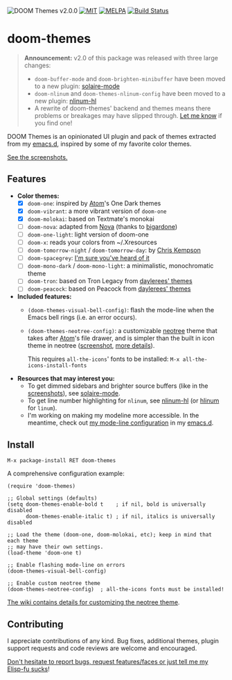 ![DOOM Themes v2.0.0](https://img.shields.io/badge/DOOM-v2.0.0-blue.svg)
[![MIT](https://img.shields.io/badge/license-MIT-green.svg)](./LICENSE)
[![MELPA](http://melpa.org/packages/doom-themes-badge.svg)](http://melpa.org/#/doom-themes)
[![Build Status](https://travis-ci.org/hlissner/emacs-doom-themes.svg?branch=master)](https://travis-ci.org/hlissner/emacs-doom-themes)

# doom-themes

> **Announcement:** v2.0 of this package was released with three large changes:
>
>   + `doom-buffer-mode` and `doom-brighten-minibuffer` have been moved to a new
>     plugin: [solaire-mode]
>   + `doom-nlinum` and `doom-themes-nlinum-config` have been moved to a new
>     plugin: [nlinum-hl]
>   + A rewrite of doom-themes' backend and themes means there problems or
>     breakages may have slipped through. [Let me know][issues] if you find one!

DOOM Themes is an opinionated UI plugin and pack of themes extracted from my
[emacs.d], inspired by some of my favorite color themes.

[See the screenshots.][screenshots]

## Features

- **Color themes:**
  - [X] `doom-one`: inspired by [Atom]'s One Dark themes
  - [X] `doom-vibrant`: a more vibrant version of `doom-one`
  - [X] `doom-molokai`: based on Textmate's monokai
  - [ ] `doom-nova`: adapted from [Nova] (thanks to [bigardone])
  - [ ] `doom-one-light`: light version of doom-one
  - [ ] `doom-x`: reads your colors from ~/.Xresources
  - [ ] `doom-tomorrow-night` / `doom-tomorrow-day`: by [Chris Kempson][tomorrow]
  - [ ] `doom-spacegrey`: [I'm sure you've heard of it][spacegrey]
  - [ ] `doom-mono-dark` / `doom-mono-light`: a minimalistic, monochromatic theme
  - [ ] `doom-tron`: based on Tron Legacy from [daylerees' themes][daylerees]
  - [ ] `doom-peacock`: based on Peacock from [daylerees' themes][daylerees]
- **Included features:**
  - `(doom-themes-visual-bell-config)`: flash the mode-line when the Emacs bell
    rings (i.e. an error occurs).
  - `(doom-themes-neotree-config)`: a customizable [neotree] theme that takes
    after [Atom]'s file drawer, and is simpler than the built in icon theme in
    neotree ([screenshot](/../screenshots/doom-one.png), [more details][wiki]).

    This requires `all-the-icons`' fonts to be installed: `M-x
    all-the-icons-install-fonts`
- **Resources that may interest you:**
  - To get dimmed sidebars and brighter source buffers (like in the
    [screenshots]), see [solaire-mode].
  - To get line number highlighting for `nlinum`, see [nlinum-hl] (or [hlinum] for
    `linum`).
  - I'm working on making my modeline more accessible. In the meantime, check
    out [my mode-line configuration][mode-line] in my [emacs.d].

## Install

`M-x package-install RET doom-themes`

A comprehensive configuration example:

```emacs-lisp
(require 'doom-themes)

;; Global settings (defaults)
(setq doom-themes-enable-bold t    ; if nil, bold is universally disabled
      doom-themes-enable-italic t) ; if nil, italics is universally disabled

;; Load the theme (doom-one, doom-molokai, etc); keep in mind that each theme
;; may have their own settings.
(load-theme 'doom-one t)

;; Enable flashing mode-line on errors
(doom-themes-visual-bell-config)

;; Enable custom neotree theme
(doom-themes-neotree-config)  ; all-the-icons fonts must be installed!
```

[The wiki contains details for customizing the neotree theme][wiki].

## Contributing

I appreciate contributions of any kind. Bug fixes, additional themes, plugin
support requests and code reviews are welcome and encouraged.

[Don't hesitate to report bugs, request features/faces or just tell me my Elisp-fu sucks][issues]!


[Atom]: http://atom.io
[all-the-icons]: https://github.com/domtronn/all-the-icons.el
[bigardone]: https://github.com/bigardone
[daylerees]: http://daylerees.github.io/
[emacs.d]: https://github.com/hlissner/.emacs.d
[hlinum]: https://melpa.org/#/hlinum
[issues]: https://github.com/hlissner/emacs-doom-themes/issues
[mode-line]: https://github.com/hlissner/.emacs.d/blob/master/modules/ui/doom-modeline/config.el
[neotree]: https://github.com/jaypei/emacs-neotree
[nlinum-hl]: https://github.com/hlissner/emacs-nlinum-hl
[Nova]: https://trevordmiller.com/projects/nova
[screenshots]: https://github.com/hlissner/emacs-doom-themes/tree/screenshots
[solaire-mode]: https://github.com/hlissner/emacs-solaire-mode
[spacegrey]: http://kkga.github.io/spacegray/
[tomorrow]: https://github.com/ChrisKempson/Tomorrow-Theme
[wiki]: https://github.com/hlissner/emacs-doom-themes/wiki
